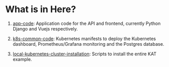 # What is in Here?

  1. [app-code](./app-code): Application code for the API and frontend, currently Python Django and Vuejs respectively.
  
  2. [k8s-common-code](./k8s-common-code): Kubernetes manifests to deploy the Kubernetes dashboard, Prometheus/Grafana monitoring and the Postgres database.
  
  3. [local-kubernetes-cluster-installation](./local-kubernetes-cluster-installation): Scripts to install the entire KAT example.
